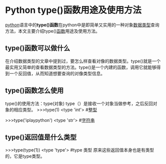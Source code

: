 # Python type()函数用途及使用方法

[python](http://www.iplaypy.com/)语言中的**type()函数**在python中是即简单又实用的一种对象[数据类型](http://www.iplaypy.com/jichu/data-type.html)查询方法，本文主要介绍type()[函数](http://www.iplaypy.com/jichu/function.html)用途及使用方法。

## type()函数可以做什么

在介绍数据类型的文章中提到过，要怎么样查看对像的数据类型。type()就是一个最实用又简单的查看数据类型的方法。type()是一个内建的函数，调用它就能够得到一个反回值，从而知道想要查询的对像类型信息。

## type()函数怎么使用

type()的使用方法：type(对象)
type（）是接收一个对象当做参考，之后反回对象的相应类型。
\>>>type(1)
<type 'int'>              #[整型](http://www.iplaypy.com/jichu/int.html)

\>>>type('iplaypython')
<type 'str'>             #[字符串](http://www.iplaypy.com/jichu/str.html)

## type()返回值是什么类型

\>>>type(type(1))
<type 'type'>          #type 类型
原来这些返回值本身也是有类型的，它是type类型。